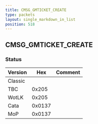 ```yaml
---
title: CMSG_GMTICKET_CREATE
type: packets
layout: single_markdown_in_list
position: 518
---
```


## CMSG_GMTICKET_CREATE

### Status

Version    | Hex        | Comment
---------- | ---------- | ---------- 
Classic    |            | 
TBC        | 0x205      | 
WotLK      | 0x205      | 
Cata       | 0x0137     | 
MoP        | 0x0137     | 
